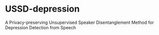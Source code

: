 # USSD-depression
A Privacy-preserving Unsupervised Speaker Disentanglement Method for Depression Detection from Speech
